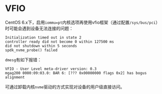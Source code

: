 # VFIO

CentOS 6.x下，启用`iommu=pt`内核选项再使用vfio框架（通过配置`/sys/bus/pci`）时可能会遇到设备无法连接的问题：

    Initialization timed out in state 2
    controller ready did not become 0 within 127500 ms
    did not shutdown within 5 seconds
    spdk_nvme_probe() failed

`dmesg`有如下报错：

    VFIO - User Level meta-driver version: 0.3
    mgag200 0000:09:03.0: BAR 6: [??? 0x00000000 flags 0x2] has bogus alignment

可通过卸载内核`nvme`驱动的方式实现对设备的用户级直接访问。

